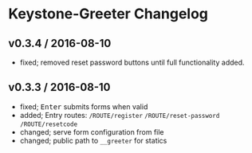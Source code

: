 # Keystone-Greeter Changelog

## v0.3.4 / 2016-08-10

* fixed; removed reset password buttons until full functionality added. 

## v0.3.3 / 2016-08-10

* fixed; <kbd>Enter</kbd> submits forms when valid
* added; Entry routes: `/ROUTE/register`  `/ROUTE/reset-password`  `/ROUTE/resetcode`  
* changed; serve form configuration from file   
* changed; public path to `__greeter` for statics   


